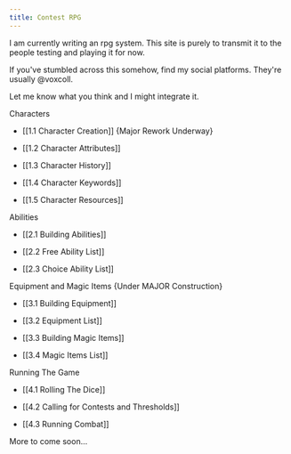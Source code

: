 ```yaml
---
title: Contest RPG
---
```


I am currently writing an rpg system. This site is purely to transmit it to the people testing and playing it for now. 

If you've stumbled across this somehow, find my social platforms. They're usually @voxcoll.

Let me know what you think and I might integrate it.

Characters

- [[1.1 Character Creation]] {Major Rework Underway}

- [[1.2 Character Attributes]]

- [[1.3 Character History]]

- [[1.4 Character Keywords]]

- [[1.5 Character Resources]]

Abilities

- [[2.1 Building Abilities]]

- [[2.2 Free Ability List]]

- [[2.3 Choice Ability List]]

Equipment and Magic Items {Under MAJOR Construction}

- [[3.1 Building Equipment]]

- [[3.2 Equipment List]]

- [[3.3 Building Magic Items]]

- [[3.4 Magic Items List]]

Running The Game

- [[4.1 Rolling The Dice]]

- [[4.2 Calling for Contests and Thresholds]]

- [[4.3 Running Combat]]


More to come soon...